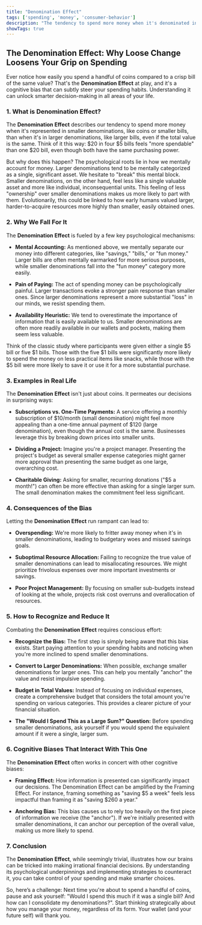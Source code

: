 ```yaml
---
title: "Denomination Effect"
tags: ['spending', 'money', 'consumer-behavior']
description: "The tendency to spend more money when it's denominated in small amounts (e.g., coins) rather than large amounts (e.g., bills)."
showTags: true
---
```


## The Denomination Effect: Why Loose Change Loosens Your Grip on Spending

Ever notice how easily you spend a handful of coins compared to a crisp bill of the same value? That's the **Denomination Effect** at play, and it's a cognitive bias that can subtly steer your spending habits. Understanding it can unlock smarter decision-making in all areas of your life.

### 1. What is Denomination Effect?

The **Denomination Effect** describes our tendency to spend more money when it's represented in smaller denominations, like coins or smaller bills, than when it's in larger denominations, like larger bills, even if the total value is the same. Think of it this way: $20 in four $5 bills feels "more spendable" than one $20 bill, even though both have the same purchasing power.

But why does this happen? The psychological roots lie in how we mentally account for money. Larger denominations tend to be mentally categorized as a single, significant asset. We hesitate to "break" this mental block. Smaller denominations, on the other hand, feel less like a single valuable asset and more like individual, inconsequential units. This feeling of less "ownership" over smaller denominations makes us more likely to part with them. Evolutionarily, this could be linked to how early humans valued larger, harder-to-acquire resources more highly than smaller, easily obtained ones.

### 2. Why We Fall For It

The **Denomination Effect** is fueled by a few key psychological mechanisms:

*   **Mental Accounting:** As mentioned above, we mentally separate our money into different categories, like "savings," "bills," or "fun money." Larger bills are often mentally earmarked for more serious purposes, while smaller denominations fall into the "fun money" category more easily.

*   **Pain of Paying:** The act of spending money can be psychologically painful. Larger transactions evoke a stronger pain response than smaller ones. Since larger denominations represent a more substantial "loss" in our minds, we resist spending them.

*   **Availability Heuristic:** We tend to overestimate the importance of information that is easily available to us. Smaller denominations are often more readily available in our wallets and pockets, making them seem less valuable.

Think of the classic study where participants were given either a single $5 bill or five $1 bills. Those with the five $1 bills were significantly more likely to spend the money on less practical items like snacks, while those with the $5 bill were more likely to save it or use it for a more substantial purchase.

### 3. Examples in Real Life

The **Denomination Effect** isn't just about coins. It permeates our decisions in surprising ways:

*   **Subscriptions vs. One-Time Payments:** A service offering a monthly subscription of $10/month (small denomination) might feel more appealing than a one-time annual payment of $120 (large denomination), even though the annual cost is the same. Businesses leverage this by breaking down prices into smaller units.

*   **Dividing a Project:** Imagine you're a project manager. Presenting the project's budget as several smaller expense categories might garner more approval than presenting the same budget as one large, overarching cost.

*   **Charitable Giving:** Asking for smaller, recurring donations ("$5 a month!") can often be more effective than asking for a single larger sum. The small denomination makes the commitment feel less significant.

### 4. Consequences of the Bias

Letting the **Denomination Effect** run rampant can lead to:

*   **Overspending:** We're more likely to fritter away money when it's in smaller denominations, leading to budgetary woes and missed savings goals.

*   **Suboptimal Resource Allocation:** Failing to recognize the true value of smaller denominations can lead to misallocating resources. We might prioritize frivolous expenses over more important investments or savings.

*   **Poor Project Management:** By focusing on smaller sub-budgets instead of looking at the whole, projects risk cost overruns and overallocation of resources.

### 5. How to Recognize and Reduce It

Combating the **Denomination Effect** requires conscious effort:

*   **Recognize the Bias:** The first step is simply being aware that this bias exists. Start paying attention to your spending habits and noticing when you're more inclined to spend smaller denominations.

*   **Convert to Larger Denominations:** When possible, exchange smaller denominations for larger ones. This can help you mentally "anchor" the value and resist impulsive spending.

*   **Budget in Total Values:** Instead of focusing on individual expenses, create a comprehensive budget that considers the total amount you're spending on various categories. This provides a clearer picture of your financial situation.

*   **The "Would I Spend This as a Large Sum?" Question:** Before spending smaller denominations, ask yourself if you would spend the equivalent amount if it were a single, larger sum.

### 6. Cognitive Biases That Interact With This One

The **Denomination Effect** often works in concert with other cognitive biases:

*   **Framing Effect:** How information is presented can significantly impact our decisions. The Denomination Effect can be amplified by the Framing Effect. For instance, framing something as "saving $5 a week" feels less impactful than framing it as "saving $260 a year."

*   **Anchoring Bias:** This bias causes us to rely too heavily on the first piece of information we receive (the "anchor"). If we're initially presented with smaller denominations, it can anchor our perception of the overall value, making us more likely to spend.

### 7. Conclusion

The **Denomination Effect**, while seemingly trivial, illustrates how our brains can be tricked into making irrational financial decisions. By understanding its psychological underpinnings and implementing strategies to counteract it, you can take control of your spending and make smarter choices.

So, here’s a challenge: Next time you're about to spend a handful of coins, pause and ask yourself: "Would I spend this much if it was a single bill? And how can I consolidate my denominations?". Start thinking strategically about how you manage your money, regardless of its form. Your wallet (and your future self) will thank you.

